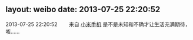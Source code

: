 layout: weibo
date: 2013-07-25 22:20:52
---
<meta name="referrer" content="no-referrer" />

2013-07-25 22:20:52  &nbsp;&nbsp;&nbsp;&nbsp;&nbsp;&nbsp; 来自 <a href="http://app.weibo.com/t/feed/22zMnn" rel="nofollow">小米手机</a>
是不是未知和不确才让生活充满期待，咳…… ​​​
